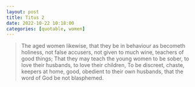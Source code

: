 ```yaml
---
layout: post
title: Titus 2
date: 2022-10-22 10:18:00
categories: [quotable, women]
---
```


> The aged women likewise, that they be in behaviour as becometh holiness, not false accusers, not given to much wine, teachers of good things; That they may teach the young women to be sober, to love their husbands, to love their children, To be discreet, chaste, keepers at home, good, obedient to their own husbands, that the word of God be not blasphemed.